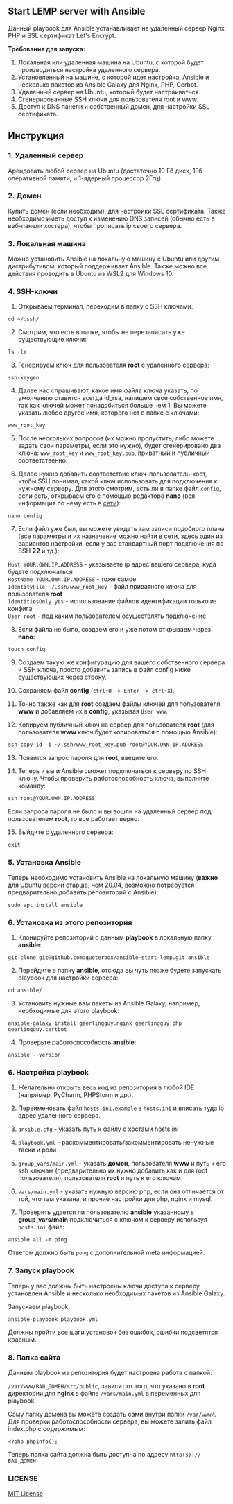 ## Start LEMP server with Ansible

Данный playbook для Ansible устанавливает на удаленный сервер Nginx, PHP и SSL сертификат Let's Encrypt.

**Требования для запуска:**
1. Локальная или удаленная машина на Ubuntu, с которой будет производиться настройка удаленного сервера.
2. Установленный на машине, с которой идет настройка, Ansible и несколько пакетов из Ansible Galaxy для Nginx, PHP, Cerbot.
3. Удаленный сервер на Ubuntu, который будет настраиваться.
4. Сгенерированные SSH ключи для пользователя root и www.
5. Доступ к DNS панели и собственный домен, для настройки SSL сертификата.

## Инструкция

### 1. Удаленный сервер
Арендовать любой сервер на Ubuntu (достаточно 10 Гб диск, 1Гб оперативной памяти, и 1-ядерный процессор 2Ггц).

### 2. Домен
Купить домен (если необходим), для настройки SSL сертификата. Также необходимо иметь доступ к изменению DNS записей 
(обычно есть в веб-панели хостера), чтобы прописать ip своего сервера.

### 3. Локальная машина
Можно установить Ansible на локальную машину с Ubuntu или другим дистрибутивом, который поддерживает Ansible. 
Также можно все действия проводить в Ubuntu из WSL2 для Windows 10.

### 4. SSH-ключи

1. Открываем терминал, переходим в папку с SSH ключами:

`cd ~/.ssh/`

2. Смотрим, что есть в папке, чтобы не перезаписать уже существующие ключи:

`ls -la`

3. Генерируем ключ для пользователя **root** с удаленного сервера:

`ssh-keygen`

4. Далее нас спрашивают, какое имя файла ключа указать, по умолчанию ставится всегда id_rsa, 
напишем свое собственное имя, так как ключей может понадобиться больше чем 1. Вы можете указать любое другое имя, 
которого нет в папке с ключами:

`www_root_key`

5. После нескольких вопросов (их можно пропустить, либо можете задать свои параметры, если это нужно), будет сгенерировано два ключа:
   `www_root_key` и `www_root_key.pub`, приватный и публичный соответственно.

   
6. Далее нужно добавить соответствие ключ-пользователь-хост, чтобы SSH понимал, какой ключ использовать для подключения к нужному серверу. 
Для этого смотрим, есть ли в папке файл `config`, если есть, открываем его с помощью редактора **nano** (вся информация по нему есть в [сети](https://www.nano-editor.org/dist/latest/nano.html)):

`nano config`

7. Если файл уже был, вы можете увидеть там записи подобного плана 
(все параметры и их назначение можно найти в [сети](https://www.opennet.ru/man.shtml?topic=ssh_config&category=5), здесь один из вариантов настройки, если у вас стандартный порт подключения по SSH **22** и тд.):

`Host YOUR.OWN.IP.ADDRESS` - указываете ip адрес вашего сервера, куда будете подключаться<br>
`HostName YOUR.OWN.IP.ADDRESS` - тоже самое<br>
`IdentityFile ~/.ssh/www_root_key` - файл приватного ключа для пользователя **root**<br>
`IdentitiesOnly yes` - использование файлов идентификации только из конфига<br>
`User root` - под каким пользователем осуществлять подключение<br>

8. Если файла не было, создаем его и уже потом открываем через **nano**:

`touch config`

9. Создаем такую же конфигурацию для вашего собственного сервера и SSH ключа, просто добавить запись в файл config ниже существующих через строку.


10. Сохраняем файл **config** (`ctrl+O -> Enter -> ctrl+X`).


11. Точно также как для **root** создаем файлы ключей для пользователя **www** и добавляем их в **config**, указывая `User www`.


12. Копируем публичный ключ на сервер для пользователя **root** (для пользователя **www** ключ будет копироваться с помощью Ansible):

`ssh-copy-id -i ~/.ssh/www_root_key.pub root@YOUR.OWN.IP.ADDRESS`

13. Появится запрос пароля для **root**, введите его.

14. Теперь и вы и Ansible сможет подключаться к серверу по SSH ключу. Чтобы проверить работоспособность ключа, выполните команду:

`ssh root@YOUR.OWN.IP.ADDRESS`

Если запроса пароля не было и вы вошли на удаленный сервер под пользователем **root**, то все работает верно.

15. Выйдите с удаленного сервера:

`exit`

### 5. Установка Ansible

Теперь необходимо установить Ansible на локальную машину 
(**важно** для Ubuntu версии старше, чем 20.04, возможно потребуется предварительно добавить репозиторий с Ansible):

`sudo apt install ansible`


### 6. Установка из этого репозитория

1. Клонируйте репозиторий с данным **playbook** в локальную папку **ansible**:

`git clone git@github.com:quoterbox/ansible-start-lemp.git ansible`

2. Перейдите в папку **ansible**, отсюда вы чуть позже будете запускать playbook для настройки сервера:

`cd ansible/`

3. Установить нужные вам пакеты из Ansible Galaxy, например, необходимые для этого playbook:

`ansible-galaxy install geerlingguy.nginx geerlingguy.php geerlingguy.certbot`

4. Проверьте работоспособность **ansible**:

`ansible --version`

### 6. Настройка playbook

1. Желательно открыть весь код из репозитория в любой IDE (например, PyCharm, PHPStorm и др.).

2. Переименовать файл `hosts.ini.example` в `hosts.ini` и вписать туда ip адрес удаленного сервера.

3. `ansible.cfg` - указать путь к файлу с хостами hosts.ini

4. `playbook.yml` - раскомментировать/закомментировать ненужные таски и роли

5. `group_vars/main.yml` - указать **домен**, пользователя **www** и путь к его ssh ключам (предварительно их нужно добавить как и для root пользователя), пользователя **root** и путь к его ключам

6. `vars/main.yml` - указать нужную версию php, если она отличается от той, что там указана, и прочие настройки для php, nginx и mysql.

7. Проверить удается ли пользователю **ansible** указанному в **group_vars/main** подключиться с ключом к серверу используя `hosts.ini` файл:

`ansible all -m ping`

Ответом должно быть `pong` с дополнительной meta информацией.


### 7. Запуск playbook

Теперь у вас должны быть настроены ключи доступа к серверу, установлен Ansible и несколько необходимых пакетов из Ansible Galaxy.

Запускаем playbook:

`ansible-playbook playbook.yml`

Должны пройти все шаги установок без ошибок, ошибки подсветятся красным.

### 8. Папка сайта

Данным playbook из репозитория будет настроена работа с папкой:

`/var/www/ВАШ_ДОМЕН/src/public`, зависит от того, что указано в **root** директории для **nginx** в файле `/vars/main.yml` в переменных для playbook.

Саму папку домена вы можете создать сами внутри папки `/var/www/`. Для проверки работоспособности сервера, вы можете залить файл index.php с содержимым:

`<?php phpinfo();`

Теперь папка сайта должна быть доступна по адресу `http(s)://ВАШ_ДОМЕН`

### LICENSE
[MIT License](./LICENSE.md)
